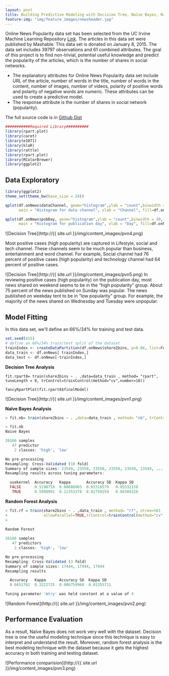 ```yaml
---
layout: post
title: Building Predictive Modeling with Decision Tree, Naïve Bayes, Random forest in R.
feature-img: "img/feature_images/newsheader.jpg"
---
```


Online News Popularity data set has been selected from the UC Irvine Machine Learning Repository [Link](https://archive.ics.uci.edu/ml/datasets/Online+News+Popularity). The articles in this data set were published by Mashable. This data set is donated on January 8, 2015. The data set includes 39797 observations and 61 combined attributes. The goal of this project is to find non-trivial, potential useful knowledge and predict the popularity of the articles, which is the number of shares in social networks.


* The explanatory attributes for Online News Popularity data set include URL of the article, number of words in the title, number of words in the content, number of images, number of videos, polarity of positive words and polarity of negative words are numeric. These attributes can be used to create a predictive model.
* The response attribute is the number of shares in social network (popularity).

The full source code is in [Github Gist](https://gist.github.com/Lanbig/9c365cbd372c0d7aed81011338893e91)

```R
###########Required Library##########
library(rpart.plot)
library(caret)
library(e1071)
library(klaR)
library(rattle)
library(rpart.plot)
library(RColorBrewer)
library(ggplot2)
```

## Data Exploratory
```R
library(ggplot2)
theme_set(theme_bw(base_size = 28))

qplot(df.onNews$dataChannel, geom="histogram",ylab = "count",binwidth = 30,
      main = "Histogram for data channel", xlab = "Channel", fill=df.onNews$share2bins ) 

qplot(df.onNews$pubDay, geom="histogram",ylab = "count",binwidth = 30,
      main = "Histogram for publication day", xlab = "Day", fill=df.onNews$share2bins ) 
```
![Decision Tree](http://{{ site.url }}/img/content_images/pvn4.png)

Most positive cases (high popularity) are captured in Lifestyle, social and tech channel. These channels seem to be much popular than business, entertainment and word channel. For example, Social channel had 76 percent of positive cases (high popularity) and technology channel had 64 percent of positive cases. 


![Decision Tree](http://{{ site.url }}/img/content_images/pvn5.png)
In reviewing positive cases (high popularity) on the publication day, most news shared on weekend seems to be in the “high popularity” group. About 75 percent of the news published on Sunday was popular. The news published on weekday tent to be in “low popularity” group. For example, the majority of the news shared on Wednesday and Tuesday were unpopular.


## Model Fitting

In this data set, we'll define an 66%/34% for training and test data.

```R
set.seed(415)
# define an 66%/34% train/test split of the dataset
trainIndex <- createDataPartition(df.onNews$share2bins, p=0.66, list=FALSE)
data_train <- df.onNews[ trainIndex,]
data_test <- df.onNews[-trainIndex,]
```

**Decision Tree Analysis**

```
fit.rpart8= train(share2bins ~ . ,data=data_train , method= "rpart", tuneLength = 8, trControl=trainControl(method="cv",number=10))

fancyRpartPlot(fit.rpart8$finalModel)
```
![Decision Tree](http://{{ site.url }}/img/content_images/pvn1.png)


**Naïve Bayes Analysis**

```R
> fit.nb= train(share2bins ~ . ,data=data_train , method= "nb", trControl=trainControl(method="cv",number=10))

> fit.nb
Naive Bayes 

26166 samples
   47 predictor
    2 classes: 'high', 'low' 

No pre-processing
Resampling: Cross-Validated (10 fold) 
Summary of sample sizes: 23549, 23550, 23550, 23550, 23549, 23549, ... 
Resampling results across tuning parameters:

  usekernel  Accuracy   Kappa       Accuracy SD  Kappa SD  
  FALSE      0.5198759  0.08688965  0.03318579   0.05532158
   TRUE      0.5998991  0.21353378  0.02759259   0.04304326

```

**Random Forest Analysis**

```R
> fit.rf = train(share2bins ~ . ,data_train , method= "rf", ntree=501 , tuneGrid = data.frame(mtry = 4), 
+                allowParallel=TRUE,trControl=trainControl(method="cv",number=10) )
> 
 
Random Forest 

26166 samples
   47 predictors
    2 classes: 'high', 'low' 

No pre-processing
Resampling: Cross-Validated (3 fold) 
Summary of sample sizes: 17444, 17444, 17444 
Resampling results

  Accuracy   Kappa      Accuracy SD  Kappa SD  
  0.6651762  0.3222725  0.006759968  0.01355711

Tuning parameter 'mtry' was held constant at a value of 4
```
![Random Forest](http://{{ site.url }}/img/content_images/pvn2.png)



## Performance Evaluation
As a result, Naïve Bayes does not work very well with the dataset. Decision tree is one the useful modeling technique since this technique is easy to interpret and understand the result. Moreover, random forest analysis is the best modeling technique with the dataset because it gets the highest accuracy in both training and testing dataset.

![Performance comparision](http://{{ site.url }}/img/content_images/pvn3.png)

